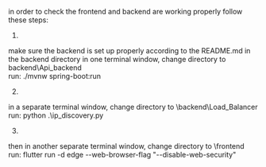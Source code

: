 
in order to check the frontend and backend are working properly follow these steps:

1. 
make sure the backend is set up properly according to the README.md in the backend directory
in one terminal window, change directory to backend\Api_backend\
run:    ./mvnw spring-boot:run

2. 
in a separate terminal window, change directory to \backend\Load_Balancer
run:    python .\ip_discovery.py

3. 
then in another separate terminal window, change directory to \frontend\
run: flutter run -d edge  --web-browser-flag "--disable-web-security"








